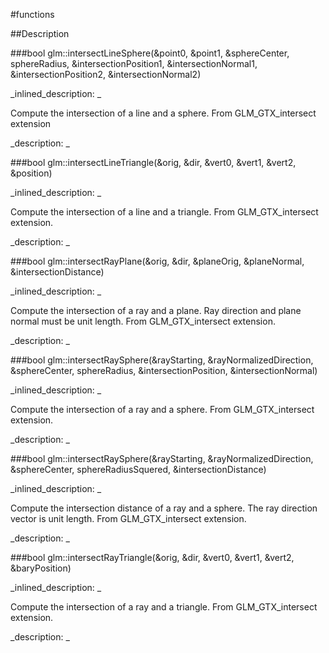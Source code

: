 #functions


<!--
_visible: True_
_advanced: False_
-->

##Description






<!----------------------------------------------------------------------------->

###bool glm::intersectLineSphere(&point0, &point1, &sphereCenter, sphereRadius, &intersectionPosition1, &intersectionNormal1, &intersectionPosition2, &intersectionNormal2)

<!--
_syntax: glm::intersectLineSphere(&point0, &point1, &sphereCenter, sphereRadius, &intersectionPosition1, &intersectionNormal1, &intersectionPosition2, &intersectionNormal2)_
_name: glm::intersectLineSphere_
_returns: bool_
_returns_description: _
_parameters: const genType &point0, const genType &point1, const genType &sphereCenter, typename genType::value_type sphereRadius, genType &intersectionPosition1, genType &intersectionNormal1, genType &intersectionPosition2, genType &intersectionNormal2_
_version_started: 0.10.0_
_version_deprecated: _
_summary: _
_constant: False_
_static: False_
_visible: True_
_advanced: False_
-->

_inlined_description: _

 Compute the intersection of a line and a sphere.
 From GLM_GTX_intersect extension





_description: _







<!----------------------------------------------------------------------------->

###bool glm::intersectLineTriangle(&orig, &dir, &vert0, &vert1, &vert2, &position)

<!--
_syntax: glm::intersectLineTriangle(&orig, &dir, &vert0, &vert1, &vert2, &position)_
_name: glm::intersectLineTriangle_
_returns: bool_
_returns_description: _
_parameters: const genType &orig, const genType &dir, const genType &vert0, const genType &vert1, const genType &vert2, genType &position_
_version_started: 0.10.0_
_version_deprecated: _
_summary: _
_constant: False_
_static: False_
_visible: True_
_advanced: False_
-->

_inlined_description: _

 Compute the intersection of a line and a triangle.
 From GLM_GTX_intersect extension.





_description: _







<!----------------------------------------------------------------------------->

###bool glm::intersectRayPlane(&orig, &dir, &planeOrig, &planeNormal, &intersectionDistance)

<!--
_syntax: glm::intersectRayPlane(&orig, &dir, &planeOrig, &planeNormal, &intersectionDistance)_
_name: glm::intersectRayPlane_
_returns: bool_
_returns_description: _
_parameters: const genType &orig, const genType &dir, const genType &planeOrig, const genType &planeNormal, typename genType::value_type &intersectionDistance_
_version_started: 0.10.0_
_version_deprecated: _
_summary: _
_constant: False_
_static: False_
_visible: True_
_advanced: False_
-->

_inlined_description: _

 Compute the intersection of a ray and a plane.
 Ray direction and plane normal must be unit length.
 From GLM_GTX_intersect extension.





_description: _







<!----------------------------------------------------------------------------->

###bool glm::intersectRaySphere(&rayStarting, &rayNormalizedDirection, &sphereCenter, sphereRadius, &intersectionPosition, &intersectionNormal)

<!--
_syntax: glm::intersectRaySphere(&rayStarting, &rayNormalizedDirection, &sphereCenter, sphereRadius, &intersectionPosition, &intersectionNormal)_
_name: glm::intersectRaySphere_
_returns: bool_
_returns_description: _
_parameters: const genType &rayStarting, const genType &rayNormalizedDirection, const genType &sphereCenter, const typename genType::value_type sphereRadius, genType &intersectionPosition, genType &intersectionNormal_
_version_started: 0.10.0_
_version_deprecated: _
_summary: _
_constant: False_
_static: False_
_visible: True_
_advanced: False_
-->

_inlined_description: _

 Compute the intersection of a ray and a sphere.
 From GLM_GTX_intersect extension.





_description: _







<!----------------------------------------------------------------------------->

###bool glm::intersectRaySphere(&rayStarting, &rayNormalizedDirection, &sphereCenter, sphereRadiusSquered, &intersectionDistance)

<!--
_syntax: glm::intersectRaySphere(&rayStarting, &rayNormalizedDirection, &sphereCenter, sphereRadiusSquered, &intersectionDistance)_
_name: glm::intersectRaySphere_
_returns: bool_
_returns_description: _
_parameters: const genType &rayStarting, const genType &rayNormalizedDirection, const genType &sphereCenter, const typename genType::value_type sphereRadiusSquered, typename genType::value_type &intersectionDistance_
_version_started: 0.10.0_
_version_deprecated: _
_summary: _
_constant: False_
_static: False_
_visible: True_
_advanced: False_
-->

_inlined_description: _

 Compute the intersection distance of a ray and a sphere.
 The ray direction vector is unit length.
 From GLM_GTX_intersect extension.





_description: _







<!----------------------------------------------------------------------------->

###bool glm::intersectRayTriangle(&orig, &dir, &vert0, &vert1, &vert2, &baryPosition)

<!--
_syntax: glm::intersectRayTriangle(&orig, &dir, &vert0, &vert1, &vert2, &baryPosition)_
_name: glm::intersectRayTriangle_
_returns: bool_
_returns_description: _
_parameters: const genType &orig, const genType &dir, const genType &vert0, const genType &vert1, const genType &vert2, genType &baryPosition_
_version_started: 0.10.0_
_version_deprecated: _
_summary: _
_constant: False_
_static: False_
_visible: True_
_advanced: False_
-->

_inlined_description: _

 Compute the intersection of a ray and a triangle.
 From GLM_GTX_intersect extension.





_description: _







<!----------------------------------------------------------------------------->

